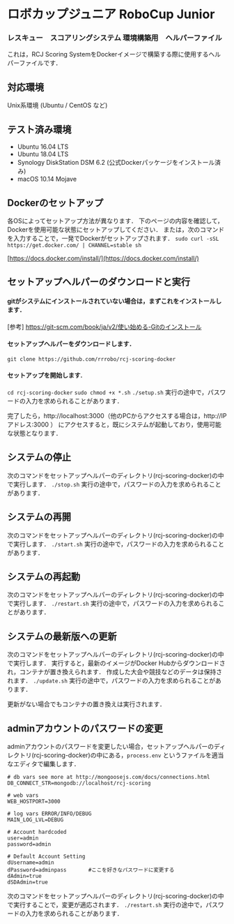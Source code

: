 # ロボカップジュニア RoboCup Junior
### レスキュー　スコアリングシステム 環境構築用　ヘルパーファイル
これは，RCJ Scoring SystemをDockerイメージで構築する際に使用するヘルパーファイルです．

## 対応環境
Unix系環境 (Ubuntu / CentOS など)

## テスト済み環境
* Ubuntu 16.04 LTS
* Ubuntu 18.04 LTS
* Synology DiskStation DSM 6.2 (公式Dockerパッケージをインストール済み)
* macOS 10.14 Mojave

## Dockerのセットアップ
各OSによってセットアップ方法が異なります．
下のページの内容を確認して，Dockerを使用可能な状態にセットアップしてください．
または，次のコマンドを入力することで，一発でDockerがセットアップされます．
`sudo curl -sSL https://get.docker.com/ | CHANNEL=stable sh`

[https://docs.docker.com/install/](https://docs.docker.com/install/)



## セットアップヘルパーのダウンロードと実行
#### gitがシステムにインストールされていない場合は，まずこれをインストールします．
[参考] https://git-scm.com/book/ja/v2/使い始める-Gitのインストール

#### セットアップヘルパーをダウンロードします．
`git clone https://github.com/rrrobo/rcj-scoring-docker`

#### セットアップを開始します.
`cd rcj-scoring-docker`
`sudo chmod +x *.sh`
`./setup.sh`
実行の途中で，パスワードの入力を求められることがあります． 

完了したら，http://localhost:3000（他のPCからアクセスする場合は，http://IPアドレス:3000 ） にアクセスすると，既にシステムが起動しており，使用可能な状態となります．

## システムの停止
次のコマンドをセットアップヘルパーのディレクトリ(rcj-scoring-docker)の中で実行します．
`./stop.sh`
実行の途中で，パスワードの入力を求められることがあります．

## システムの再開
次のコマンドをセットアップヘルパーのディレクトリ(rcj-scoring-docker)の中で実行します．
`./start.sh`
実行の途中で，パスワードの入力を求められることがあります．

## システムの再起動
次のコマンドをセットアップヘルパーのディレクトリ(rcj-scoring-docker)の中で実行します．
`./restart.sh`
実行の途中で，パスワードの入力を求められることがあります．

## システムの最新版への更新
次のコマンドをセットアップヘルパーのディレクトリ(rcj-scoring-docker)の中で実行します．
実行すると，最新のイメージがDocker Hubからダウンロードされ，コンテナが置き換えられます．
作成した大会や競技などのデータは保持されます．
`./update.sh`
実行の途中で，パスワードの入力を求められることがあります．

更新がない場合でもコンテナの置き換えは実行されます．

## adminアカウントのパスワードの変更
adminアカウントのパスワードを変更したい場合，セットアップヘルパーのディレクトリ(rcj-scoring-docker)の中にある，`process.env` というファイルを適当なエディタで編集します．

```
# db vars see more at http://mongoosejs.com/docs/connections.html
DB_CONNECT_STR=mongodb://localhost/rcj-scoring

# web vars
WEB_HOSTPORT=3000

# log vars ERROR/INFO/DEBUG
MAIN_LOG_LVL=DEBUG

# Account hardcoded
user=admin
password=admin

# Default Account Setting
dUsername=admin
dPassword=adminpass       #ここを好きなパスワードに変更する
dAdmin=true
dSDAdmin=true
```

次のコマンドをセットアップヘルパーのディレクトリ(rcj-scoring-docker)の中で実行することで，変更が適応されます．
`./restart.sh`
実行の途中で，パスワードの入力を求められることがあります．